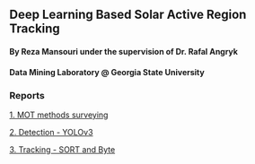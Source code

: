 ## Deep Learning Based Solar Active Region Tracking
#### By Reza Mansouri under the supervision of Dr. Rafal Angryk
#### Data Mining Laboratory @ Georgia State University

### Reports
[1. MOT methods surveying](1.md)

[2. Detection - YOLOv3](2.md)

[3. Tracking - SORT and Byte](3.md)
